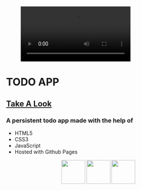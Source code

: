<figure class="video_container">
  <video controls="false" allowfullscreen="flase" loop="true">
    <source src="./assets/clipboard.mp4" type="video/mp4">
  </video>
</figure>

# TODO APP

## <a href="https://tharun0120.github.io/TODO-JS/" target="_blank">Take A Look</a>

### A persistent todo app made with the help of

- HTML5
- CSS3
- JavaScript
- Hosted with Github Pages

<p align="center">
  <img src="https://github.com/tharun0120/tharun0120/blob/main/logos/html5.svg" width="65" height="65"/>
  <img src="https://github.com/tharun0120/tharun0120/blob/main/logos/css.svg" width="65" height="65"/>
  <img src="https://github.com/tharun0120/tharun0120/blob/main/logos/javascript.svg" width="65" height="65"/>
</p>
